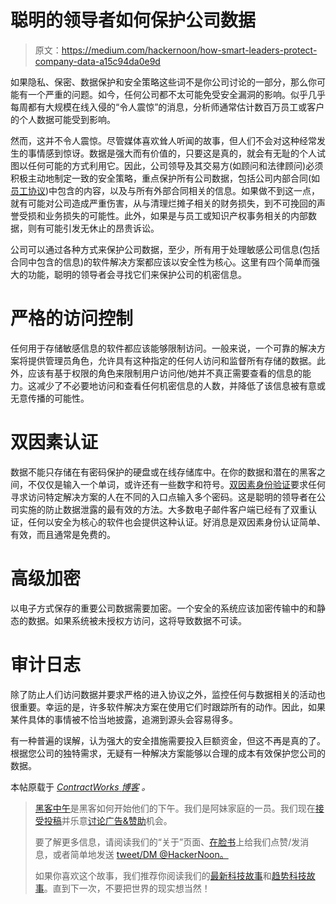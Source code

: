 # 聪明的领导者如何保护公司数据

> 原文：<https://medium.com/hackernoon/how-smart-leaders-protect-company-data-a15c94da0e9d>

如果隐私、保密、数据保护和安全策略这些词不是你公司讨论的一部分，那么你可能有一个严重的问题。如今，任何公司都不太可能免受安全漏洞的影响。似乎几乎每周都有大规模在线入侵的“令人震惊”的消息，分析师通常估计数百万员工或客户的个人数据可能受到影响。

然而，这并不令人震惊。尽管媒体喜欢耸人听闻的故事，但人们不会对这种经常发生的事情感到惊讶。数据是强大而有价值的，只要这是真的，就会有无耻的个人试图以任何可能的方式利用它。因此，公司领导及其交易方(如顾问和法律顾问)必须积极主动地制定一致的安全策略，重点保护所有公司数据，包括公司内部合同(如[员工协议](http://www.contractworks.com/blog/employee-contracts-hacked))中包含的内容，以及与所有外部合同相关的信息。如果做不到这一点，就有可能对公司造成严重伤害，从与清理烂摊子相关的财务损失，到不可挽回的声誉受损和业务损失的可能性。此外，如果是与员工或知识产权事务相关的内部数据，则有可能引发无休止的昂贵诉讼。

公司可以通过各种方式来保护公司数据，至少，所有用于处理敏感公司信息(包括合同中包含的信息)的软件解决方案都应该以安全性为核心。这里有四个简单而强大的功能，聪明的领导者会寻找它们来保护公司的机密信息。

# 严格的访问控制

任何用于存储敏感信息的软件都应该能够限制访问。一般来说，一个可靠的解决方案将提供管理员角色，允许具有这种指定的任何人访问和监督所有存储的数据。此外，应该有基于权限的角色来限制用户访问他/她并不真正需要查看的信息的能力。这减少了不必要地访问和查看任何机密信息的人数，并降低了该信息被有意或无意传播的可能性。

# 双因素认证

数据不能只存储在有密码保护的硬盘或在线存储库中。在你的数据和潜在的黑客之间，不仅仅是输入一个单词，或许还有一些数字和符号。[双因素身份验证](http://www.contractworks.com/security)要求任何寻求访问特定解决方案的人在不同的入口点输入多个密码。这是聪明的领导者在公司实施的防止数据泄露的最有效的方法。大多数电子邮件客户端已经有了双重认证，任何以安全为核心的软件也会提供这种认证。好消息是双因素身份认证简单、有效，而且通常是免费的。

# 高级加密

以电子方式保存的重要公司数据需要加密。一个安全的系统应该加密传输中的和静态的数据。如果系统被未授权方访问，这将导致数据不可读。

# 审计日志

除了防止人们访问数据并要求严格的进入协议之外，监控任何与数据相关的活动也很重要。幸运的是，许多软件解决方案在使用它们时跟踪所有的动作。因此，如果某件具体的事情被不恰当地披露，追溯到源头会容易得多。

有一种普遍的误解，认为强大的安全措施需要投入巨额资金，但这不再是真的了。根据您公司的独特需求，无疑有一种解决方案能够以合理的成本有效保护您公司的数据。

本帖原载于 [*ContractWorks* *博客*](http://www.contractworks.com/blog) *。*

> [黑客中午](http://bit.ly/Hackernoon)是黑客如何开始他们的下午。我们是阿妹家庭的一员。我们现在[接受投稿](http://bit.ly/hackernoonsubmission)并乐意[讨论广告&赞助](mailto:partners@amipublications.com)机会。
> 
> 要了解更多信息，请阅读我们的“关于”页面、[在脸书](http://bit.ly/HackernoonFB)上给我们点赞/发消息，或者简单地发送 [tweet/DM @HackerNoon。](https://goo.gl/k7XYbx)
> 
> 如果你喜欢这个故事，我们推荐你阅读我们的[最新科技故事](http://bit.ly/hackernoonlatestt)和[趋势科技故事](https://hackernoon.com/trending)。直到下一次，不要把世界的现实想当然！